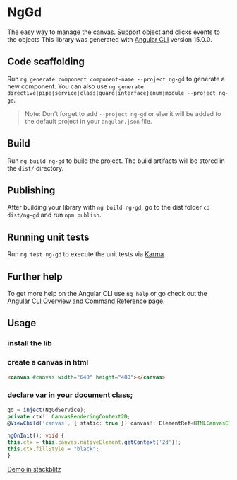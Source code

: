 # NgGd

The easy way to manage the canvas.
Support object and clicks events to the objects
This library was generated with [Angular CLI](https://github.com/angular/angular-cli) version 15.0.0.

## Code scaffolding

Run `ng generate component component-name --project ng-gd` to generate a new component. You can also use `ng generate directive|pipe|service|class|guard|interface|enum|module --project ng-gd`.

> Note: Don't forget to add `--project ng-gd` or else it will be added to the default project in your `angular.json` file.

## Build

Run `ng build ng-gd` to build the project. The build artifacts will be stored in the `dist/` directory.

## Publishing

After building your library with `ng build ng-gd`, go to the dist folder `cd dist/ng-gd` and run `npm publish`.

## Running unit tests

Run `ng test ng-gd` to execute the unit tests via [Karma](https://karma-runner.github.io).

## Further help

To get more help on the Angular CLI use `ng help` or go check out the [Angular CLI Overview and Command Reference](https://angular.io/cli) page.

## Usage

### install the lib

### create a canvas in html
```html
<canvas #canvas width="640" height="480"></canvas>
```
### declare var in your document class;
```typescript 
gd = inject(NgGdService);
private ctx!: CanvasRenderingContext2D;
@ViewChild('canvas', { static: true }) canvas!: ElementRef<HTMLCanvasElement>;

ngOnInit(): void {
this.ctx = this.canvas.nativeElement.getContext('2d')!;
this.ctx.fillStyle = "black";
}
```
[Demo in stackblitz](https://stackblitz.com/edit/angular-ngdemo?file=src%2Fmain.ts)

